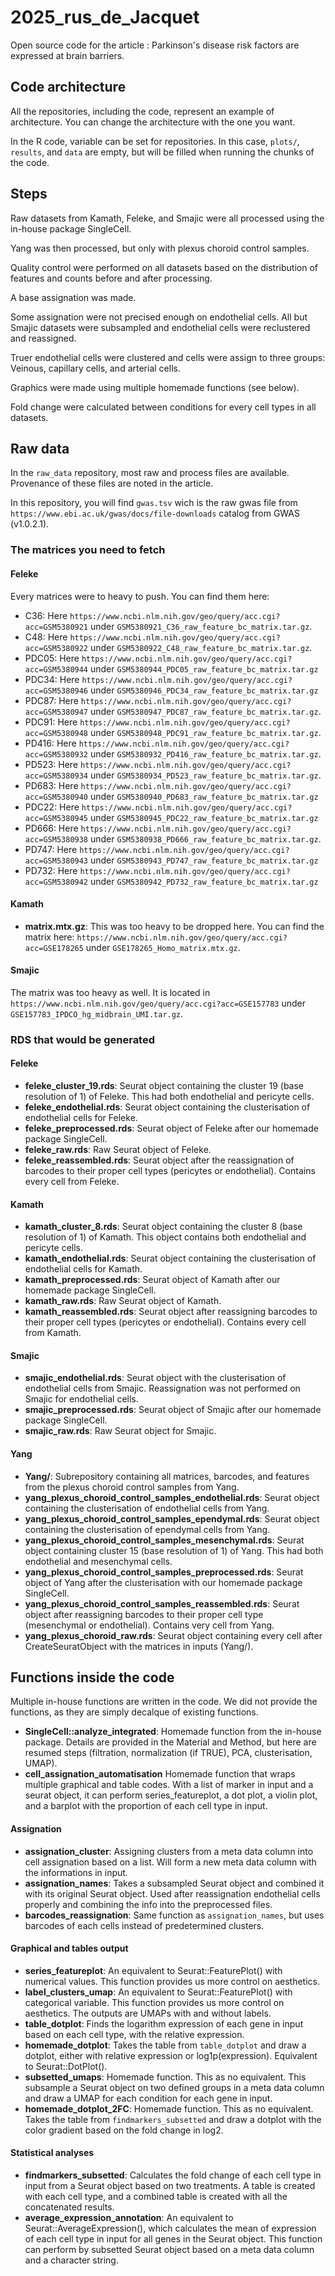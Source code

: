 # 2025_rus_de_Jacquet

Open source code for the article : Parkinson's disease risk factors are expressed at brain barriers.


## Code architecture

All the repositories, including the code, represent an example of architecture. You can change the architecture with the one you want. 

In the R code, variable can be set for repositories. In this case, `plots/`, `results`, and `data` are empty, but will be filled when running the chunks of the code. 

## Steps 

Raw datasets from Kamath, Feleke, and Smajic were all processed using the in-house package SingleCell. 

Yang was then processed, but only with plexus choroid control samples. 

Quality control were performed on all datasets based on the distribution of features and counts before and after processing. 

A base assignation was made. 

Some assignation were not precised enough on endothelial cells. All but Smajic datasets were subsampled and endothelial cells were reclustered and reassigned. 

Truer endothelial cells were clustered and cells were assign to three groups: Veinous, capillary cells, and arterial cells. 

Graphics were made using multiple homemade functions (see below). 

Fold change were calculated between conditions for every cell types in all datasets. 

## Raw data

In the `raw_data` repository, most raw and process files are available. Provenance of these files are noted in the article. 

In this repository, you will find `gwas.tsv` wich is the raw gwas file from `https://www.ebi.ac.uk/gwas/docs/file-downloads` catalog from GWAS (v1.0.2.1).
### The matrices you need to fetch 

#### Feleke

Every matrices were to heavy to push. You can find them here: 

* C36: Here `https://www.ncbi.nlm.nih.gov/geo/query/acc.cgi?acc=GSM5380921` under `GSM5380921_C36_raw_feature_bc_matrix.tar.gz`. 
* C48: Here `https://www.ncbi.nlm.nih.gov/geo/query/acc.cgi?acc=GSM5380922` under `GSM5380922_C48_raw_feature_bc_matrix.tar.gz`.
* PDC05: Here `https://www.ncbi.nlm.nih.gov/geo/query/acc.cgi?acc=GSM5380944` under `GSM5380944_PDC05_raw_feature_bc_matrix.tar.gz`
* PDC34: Here `https://www.ncbi.nlm.nih.gov/geo/query/acc.cgi?acc=GSM5380946` under `GSM5380946_PDC34_raw_feature_bc_matrix.tar.gz`
* PDC87: Here `https://www.ncbi.nlm.nih.gov/geo/query/acc.cgi?acc=GSM5380947` under `GSM5380947_PDC87_raw_feature_bc_matrix.tar.gz`.
* PDC91: Here `https://www.ncbi.nlm.nih.gov/geo/query/acc.cgi?acc=GSM5380948` under `GSM5380948_PDC91_raw_feature_bc_matrix.tar.gz`.
* PD416: Here `https://www.ncbi.nlm.nih.gov/geo/query/acc.cgi?acc=GSM5380932` under `GSM5380932_PD416_raw_feature_bc_matrix.tar.gz`.
* PD523: Here `https://www.ncbi.nlm.nih.gov/geo/query/acc.cgi?acc=GSM5380934` under `GSM5380934_PD523_raw_feature_bc_matrix.tar.gz`.
* PD683: Here `https://www.ncbi.nlm.nih.gov/geo/query/acc.cgi?acc=GSM5380940` under `GSM5380940_PD683_raw_feature_bc_matrix.tar.gz`
* PDC22: Here `https://www.ncbi.nlm.nih.gov/geo/query/acc.cgi?acc=GSM5380945` under `GSM5380945_PDC22_raw_feature_bc_matrix.tar.gz`
* PD666: Here `https://www.ncbi.nlm.nih.gov/geo/query/acc.cgi?acc=GSM5380938` under `GSM5380938_PD666_raw_feature_bc_matrix.tar.gz`.
* PD747: Here `https://www.ncbi.nlm.nih.gov/geo/query/acc.cgi?acc=GSM5380943` under `GSM5380943_PD747_raw_feature_bc_matrix.tar.gz`
* PD732: Here `https://www.ncbi.nlm.nih.gov/geo/query/acc.cgi?acc=GSM5380942` under `GSM5380942_PD732_raw_feature_bc_matrix.tar.gz`


#### Kamath

* **matrix.mtx.gz**: This was too heavy to be dropped here. You can find the matrix here: `https://www.ncbi.nlm.nih.gov/geo/query/acc.cgi?acc=GSE178265` under `GSE178265_Homo_matrix.mtx.gz`.

#### Smajic

The matrix was too heavy as well. It is located in `https://www.ncbi.nlm.nih.gov/geo/query/acc.cgi?acc=GSE157783` under `GSE157783_IPDCO_hg_midbrain_UMI.tar.gz`.

### RDS that would be generated

#### Feleke
* **feleke_cluster_19.rds**: Seurat object containing the cluster 19 (base resolution of 1) of Feleke. This had both endothelial and pericyte cells. 
* **feleke_endothelial.rds**: Seurat object containing the clusterisation of endothelial cells for Feleke. 
* **feleke_preprocessed.rds**: Seurat object of Feleke after our homemade package SingleCell. 
* **feleke_raw.rds**: Raw Seurat object of Feleke. 
* **feleke_reassembled.rds**: Seurat object after the reassignation of barcodes to their proper cell types (pericytes or endothelial). Contains every cell from Feleke. 

#### Kamath
* **kamath_cluster_8.rds**: Seurat object containing the cluster 8 (base resolution of 1) of Kamath. This object contains both endothelial and pericyte cells. 
* **kamath_endothelial.rds**: Seurat object containing the clusterisation of endothelial cells for Kamath.
* **kamath_preprocessed.rds**: Seurat object of Kamath after our homemade package SingleCell. 
* **kamath_raw.rds**: Raw Seurat object of Kamath. 
* **kamath_reassembled.rds**: Seurat object after reassigning barcodes to their proper cell types (pericytes or endothelial). Contains every cell from Kamath. 

#### Smajic
* **smajic_endothelial.rds**: Seurat object with the clusterisation of endothelial cells from Smajic. Reassignation was not performed on Smajic for endothelial cells. 
* **smajic_preprocessed.rds**: Seurat object of Smajic after our homemade package SingleCell. 
* **smajic_raw.rds**: Raw Seurat object for Smajic. 

#### Yang
* **Yang/**: Subrepository containing all matrices, barcodes, and features from the plexus choroid control samples from Yang. 
* **yang_plexus_choroid_control_samples_endothelial.rds**: Seurat object containing the clusterisation of endothelial cells from Yang. 
* **yang_plexus_choroid_control_samples_ependymal.rds**: Seurat object containing the clusterisation of ependymal cells from Yang. 
* **yang_plexus_choroid_control_samples_mesenchymal.rds**: Seurat object containing cluster 15 (base resolution of 1) of Yang. This had both endothelial and mesenchymal cells. 
* **yang_plexus_choroid_control_samples_preprocessed.rds**: Seurat object of Yang after the clusterisation with our homemade package SingleCell. 
* **yang_plexus_choroid_control_samples_reassembled.rds**: Seurat object after reassigning barcodes to their proper cell type (mesenchymal or endothelial). Contains very cell from Yang. 
* **yang_plexus_choroid_raw.rds**: Seurat object containing every cell after CreateSeuratObject with the matrices in inputs (Yang/).

## Functions inside the code

Multiple in-house functions are written in the code. We did not provide the functions, as they are simply decalque of existing functions. 

* **SingleCell::analyze_integrated**: Homemade function from the in-house package. Details are provided in the Material and Method, but here are resumed steps (filtration, normalization (if TRUE), PCA, clusterisation, UMAP). 
* **cell_assignation_automatisation** Homemade function that wraps multiple graphical and table codes. With a list of marker in input and a seurat object, it can perform series_featureplot, a dot plot, a violin plot, and a barplot with the proportion of each cell type in input. 

#### Assignation
* **assignation_cluster**: Assigning clusters from a meta data column into cell assignation based on a list. Will form a new meta data column with the informations in input. 
* **assignation_names**: Takes a subsampled Seurat object and combined it with its original Seurat object. Used after reassignation endothelial cells properly and combining the info into the preprocessed files. 
* **barcodes_reassignation**: Same function as `assignation_names`, but uses barcodes of each cells instead of predetermined clusters. 

#### Graphical and tables output
* **series_featureplot**: An equivalent to Seurat::FeaturePlot() with numerical values. This function provides us more control on aesthetics. 
* **label_clusters_umap**: An equivalent to Seurat::FeaturePlot() with categorical variable. This function provides us more control on aesthetics. The outputs are UMAPs with and without labels. 
* **table_dotplot**: Finds the logarithm expression of each gene in input based on each cell type, with the relative expression. 
* **homemade_dotplot**: Takes the table from `table_dotplot` and draw a dotplot, either with relative expression or log1p(expression). Equivalent to Seurat::DotPlot(). 
* **subsetted_umaps**: Homemade function. This as no equivalent. This subsample a Seurat object on two defined groups in a meta data column and draw a UMAP for each condition for each gene in input. 
* **homemade_dotplot_2FC**: Homemade function. This as no equivalent. Takes the table from `findmarkers_subsetted` and draw a dotplot with the color gradient based on the fold change in log2.  

#### Statistical analyses
* **findmarkers_subsetted**: Calculates the fold change of each cell type in input from a Seurat object based on two treatments. A table is created with each cell type, and a combined table is created with all the concatenated results. 
* **average_expression_annotation**: An equivalent to Seurat::AverageExpression(), which calculates the mean of expression of each cell type in input for all genes in the Seurat object. This function can perform by subsetted Seurat object based on a meta data column and a character string. 


